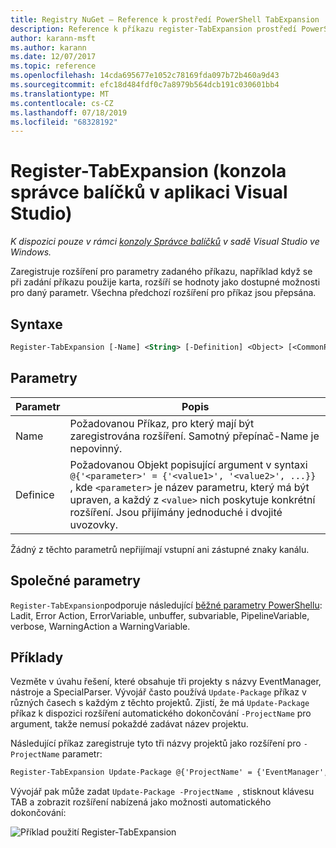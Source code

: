 ```yaml
---
title: Registry NuGet – Reference k prostředí PowerShell TabExpansion
description: Reference k příkazu register-TabExpansion prostředí PowerShell v konzole správce balíčků NuGet v aplikaci Visual Studio.
author: karann-msft
ms.author: karann
ms.date: 12/07/2017
ms.topic: reference
ms.openlocfilehash: 14cda695677e1052c78169fda097b72b460a9d43
ms.sourcegitcommit: efc18d484fdf0c7a8979b564dcb191c030601bb4
ms.translationtype: MT
ms.contentlocale: cs-CZ
ms.lasthandoff: 07/18/2019
ms.locfileid: "68328192"
---
```

# <a name="register-tabexpansion-package-manager-console-in-visual-studio"></a>Register-TabExpansion (konzola správce balíčků v aplikaci Visual Studio)

*K dispozici pouze v rámci [konzoly Správce balíčků](../../consume-packages/install-use-packages-powershell.md) v sadě Visual Studio ve Windows.*

Zaregistruje rozšíření pro parametry zadaného příkazu, například když se při zadání příkazu použije karta, rozšíří se hodnoty jako dostupné možnosti pro daný parametr. Všechna předchozí rozšíření pro příkaz jsou přepsána.

## <a name="syntax"></a>Syntaxe

```ps
Register-TabExpansion [-Name] <String> [-Definition] <Object> [<CommonParameters>]
```

## <a name="parameters"></a>Parametry

| Parametr | Popis |
| --- | --- |
| Name | Požadovanou Příkaz, pro který mají být zaregistrována rozšíření. Samotný přepínač-Name je nepovinný. |
| Definice | Požadovanou Objekt popisující argument v syntaxi `@{'<parameter>' = {'<value1>', '<value2>', ...}}` , kde `<parameter>` je název parametru, který má být upraven, a každý z `<value>` nich poskytuje konkrétní rozšíření. Jsou přijímány jednoduché i dvojité uvozovky. |

Žádný z těchto parametrů nepřijímají vstupní ani zástupné znaky kanálu.

## <a name="common-parameters"></a>Společné parametry

`Register-TabExpansion`podporuje následující [běžné parametry PowerShellu](http://go.microsoft.com/fwlink/?LinkID=113216): Ladit, Error Action, ErrorVariable, unbuffer, subvariable, PipelineVariable, verbose, WarningAction a WarningVariable.

## <a name="examples"></a>Příklady

Vezměte v úvahu řešení, které obsahuje tři projekty s názvy EventManager, nástroje a SpecialParser. Vývojář často používá `Update-Package` příkaz v různých časech s každým z těchto projektů. Zjistí, že má `Update-Package` příkaz k dispozici rozšíření automatického dokončování `-ProjectName` pro argument, takže nemusí pokaždé zadávat název projektu. 

Následující příkaz zaregistruje tyto tři názvy projektů jako rozšíření pro `-ProjectName` parametr:

```ps
Register-TabExpansion Update-Package @{'ProjectName' = {'EventManager', 'Utilities', 'SpecialParser'}}    
```

Vývojář pak může zadat `Update-Package -ProjectName `, stisknout klávesu TAB a zobrazit rozšíření nabízená jako možnosti automatického dokončování:

![Příklad použití Register-TabExpansion](media/Register-TabExpansion-Example.png)
